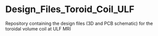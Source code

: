# Design_Files_Toroid_Coil_ULF
Repository containing the design files (3D and PCB schematic) for the toroidal volume coil at ULF MRI
